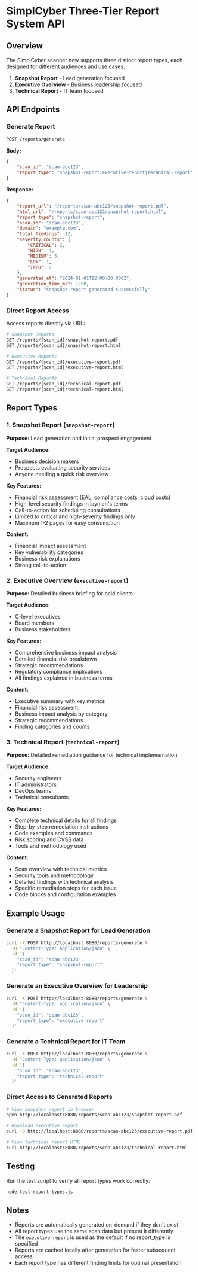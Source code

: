 # SimplCyber Three-Tier Report System API

## Overview

The SimplCyber scanner now supports three distinct report types, each designed for different audiences and use cases:

1. **Snapshot Report** - Lead generation focused
2. **Executive Overview** - Business leadership focused  
3. **Technical Report** - IT team focused

## API Endpoints

### Generate Report

```bash
POST /reports/generate
```

**Body:**
```json
{
    "scan_id": "scan-abc123",
    "report_type": "snapshot-report|executive-report|technical-report"
}
```

**Response:**
```json
{
    "report_url": "/reports/scan-abc123/snapshot-report.pdf",
    "html_url": "/reports/scan-abc123/snapshot-report.html",
    "report_type": "snapshot-report",
    "scan_id": "scan-abc123",
    "domain": "example.com",
    "total_findings": 12,
    "severity_counts": {
        "CRITICAL": 2,
        "HIGH": 4,
        "MEDIUM": 5,
        "LOW": 1,
        "INFO": 0
    },
    "generated_at": "2024-01-01T12:00:00.000Z",
    "generation_time_ms": 1250,
    "status": "snapshot-report generated successfully"
}
```

### Direct Report Access

Access reports directly via URL:

```bash
# Snapshot Reports
GET /reports/{scan_id}/snapshot-report.pdf
GET /reports/{scan_id}/snapshot-report.html

# Executive Reports
GET /reports/{scan_id}/executive-report.pdf
GET /reports/{scan_id}/executive-report.html

# Technical Reports  
GET /reports/{scan_id}/technical-report.pdf
GET /reports/{scan_id}/technical-report.html
```

## Report Types

### 1. Snapshot Report (`snapshot-report`)

**Purpose:** Lead generation and initial prospect engagement

**Target Audience:** 
- Business decision makers
- Prospects evaluating security services
- Anyone needing a quick risk overview

**Key Features:**
- Financial risk assessment (EAL, compliance costs, cloud costs)
- High-level security findings in layman's terms  
- Call-to-action for scheduling consultations
- Limited to critical and high-severity findings only
- Maximum 1-2 pages for easy consumption

**Content:**
- Financial impact assessment
- Key vulnerability categories
- Business risk explanations
- Strong call-to-action

### 2. Executive Overview (`executive-report`)

**Purpose:** Detailed business briefing for paid clients

**Target Audience:**
- C-level executives
- Board members
- Business stakeholders

**Key Features:**
- Comprehensive business impact analysis
- Detailed financial risk breakdown
- Strategic recommendations
- Regulatory compliance implications
- All findings explained in business terms

**Content:**
- Executive summary with key metrics
- Financial risk assessment  
- Business impact analysis by category
- Strategic recommendations
- Finding categories and counts

### 3. Technical Report (`technical-report`)

**Purpose:** Detailed remediation guidance for technical implementation

**Target Audience:**
- Security engineers
- IT administrators  
- DevOps teams
- Technical consultants

**Key Features:**
- Complete technical details for all findings
- Step-by-step remediation instructions
- Code examples and commands
- Risk scoring and CVSS data
- Tools and methodology used

**Content:**
- Scan overview with technical metrics
- Security tools and methodology
- Detailed findings with technical analysis
- Specific remediation steps for each issue
- Code blocks and configuration examples

## Example Usage

### Generate a Snapshot Report for Lead Generation

```bash
curl -X POST http://localhost:8080/reports/generate \
  -H "Content-Type: application/json" \
  -d '{
    "scan_id": "scan-abc123",
    "report_type": "snapshot-report"
  }'
```

### Generate an Executive Overview for Leadership

```bash
curl -X POST http://localhost:8080/reports/generate \
  -H "Content-Type: application/json" \
  -d '{
    "scan_id": "scan-abc123", 
    "report_type": "executive-report"
  }'
```

### Generate a Technical Report for IT Team

```bash
curl -X POST http://localhost:8080/reports/generate \
  -H "Content-Type: application/json" \
  -d '{
    "scan_id": "scan-abc123",
    "report_type": "technical-report"
  }'
```

### Direct Access to Generated Reports

```bash
# View snapshot report in browser
open http://localhost:8080/reports/scan-abc123/snapshot-report.pdf

# Download executive report
curl -O http://localhost:8080/reports/scan-abc123/executive-report.pdf

# View technical report HTML
curl http://localhost:8080/reports/scan-abc123/technical-report.html
```

## Testing

Run the test script to verify all report types work correctly:

```bash
node test-report-types.js
```

## Notes

- Reports are automatically generated on-demand if they don't exist
- All report types use the same scan data but present it differently
- The `executive-report` is used as the default if no report_type is specified
- Reports are cached locally after generation for faster subsequent access
- Each report type has different finding limits for optimal presentation